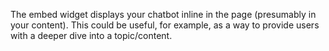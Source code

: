 The embed widget displays your chatbot inline in the page (presumably in your content). This could be useful, for example, as a way to provide users with a deeper dive into a topic/content.
